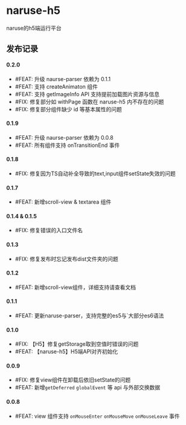 # naruse-h5
naruse的h5端运行平台

## 发布记录
#### 0.2.0
+ #FEAT: 升级 naurse-parser 依赖为 0.1.1
+ #FEAT: 支持 createAnimaton 组件
+ #FEAT: 支持 getImageInfo API 支持提前加载图片资源与信息
+ #FIX: 修复部分如 withPage 函数在 naruse-h5 内不存在的问题
+ #FIX: 修复部分组件缺少 id 等基本属性的问题
#### 0.1.9
+ #FEAT: 升级 naurse-parser 依赖为 0.0.8
+ #FEAT: 所有组件支持 onTransitionEnd 事件
#### 0.1.8
+ #FIX: 修复因为TS自动补全导致的text,input组件setState失效的问题
#### 0.1.7
+ #FEAT: 新增scroll-view & textarea 组件
#### 0.1.4 & 0.1.5
+ #FIX: 修复错误的入口文件名
#### 0.1.3
+ #FIX: 修复发布时忘记发布dist文件夹的问题
#### 0.1.2
+ #FEAT: 新增scroll-view组件，详细支持请查看文档
#### 0.1.1
+ #FEAT: 更新naruse-parser，支持完整的es5与`大部分es6语法

#### 0.1.0
+ #FIX: 【H5】修复getStorage取到空值时错误的问题
+ #FEAT: 【naruse-h5】H5端API对齐初始化

#### 0.0.9
+ #FIX:  修复view组件在卸载后依旧setState的问题
+ #FEAT: 新增`getDeferred` `globalEvent` 等 api 与外部交换数据

#### 0.0.8
+ #FEAT: view 组件支持 `onMouseEnter` `onMouseMove` `onMouseLeave` 事件
